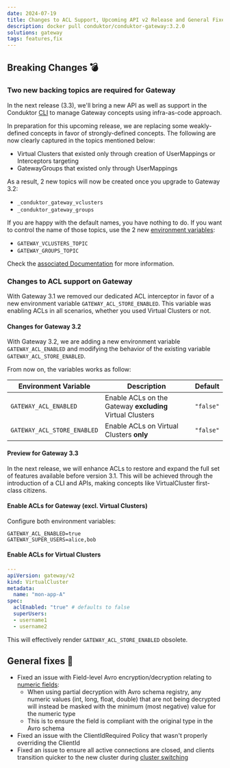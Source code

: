 ```yaml
---
date: 2024-07-19
title: Changes to ACL Support, Upcoming API v2 Release and General Fixes
description: docker pull conduktor/conduktor-gateway:3.2.0
solutions: gateway
tags: features,fix
---
```


## Breaking Changes 💣
### Two new backing topics are required for Gateway
In the next release (3.3), we'll bring a new API as well as support in the Conduktor [CLI](https://docs.conduktor.io/platform/reference/cli-reference/) to manage Gateway concepts using infra-as-code approach.  

In preparation for this upcoming release, we are replacing some weakly-defined concepts in favor of strongly-defined concepts. The following are now clearly captured in the topics mentioned below:
- Virtual Clusters that existed only through creation of UserMappings or Interceptors targeting
- GatewayGroups that existed only through UserMappings

As a result, 2 new topics will now be created once you upgrade to Gateway 3.2:
 -  `_conduktor_gateway_vclusters`
 -  `_conduktor_gateway_groups`

If you are happy with the default names, you have nothing to do. If you want to control the name of those topics, use the 2 new [environment variables](https://docs.conduktor.io/gateway/configuration/env-variables/#topics-names):
 - `GATEWAY_VCLUSTERS_TOPIC` 
 - `GATEWAY_GROUPS_TOPIC`

Check the [associated Documentation](https://docs.conduktor.io/gateway/configuration/env-variables/#topics-names) for more information.

### Changes to ACL support on Gateway
With Gateway 3.1 we removed our dedicated ACL interceptor in favor of a new environment variable `GATEWAY_ACL_STORE_ENABLED`. This variable was enabling ACLs in all scenarios, whether you used Virtual Clusters or not.

#### Changes for Gateway 3.2
With Gateway 3.2, we are adding a new environment variable `GATEWAY_ACL_ENABLED` and modifying the behavior of the existing variable `GATEWAY_ACL_STORE_ENABLED`.  

From now on, the variables works as follow:

| Environment Variable        | Description                                               | Default   |
|-----------------------------|-----------------------------------------------------------|-----------|
| `GATEWAY_ACL_ENABLED`       | Enable ACLs on the Gateway **excluding** Virtual Clusters | `"false"` |
| `GATEWAY_ACL_STORE_ENABLED` | Enable ACLs on Virtual Clusters **only**                  | `"false"` |


#### Preview for Gateway 3.3
In the next release, we will enhance ACLs to restore and expand the full set of features available before version 3.1. This will be achieved through the introduction of a CLI and APIs, making concepts like VirtualCluster first-class citizens.

#### Enable ACLs for Gateway (excl. Virtual Clusters)
Configure both environment variables:
````shell
GATEWAY_ACL_ENABLED=true
GATEWAY_SUPER_USERS=alice,bob
````

#### Enable ACLs for Virtual Clusters
````yaml
---
apiVersion: gateway/v2
kind: VirtualCluster
metadata:
  name: "mon-app-A"
spec:
  aclEnabled: "true" # defaults to false
  superUsers:
  - username1
  - username2
````
This will effectively render `GATEWAY_ACL_STORE_ENABLED` obsolete.


## General fixes 🔨

- Fixed an issue with Field-level Avro encryption/decryption relating to [numeric fields](https://docs.conduktor.io/gateway/interceptors/data-security/field-level-encryption/#fields):
  - When using partial decryption with Avro schema registry, any numeric values (int, long, float, double) that are not being decrypted will instead be masked with the minimum (most negative) value for the numeric type
  - This is to ensure the field is compliant with the original type in the Avro schema
- Fixed an issue with the ClientIdRequired Policy that wasn't properly overriding the ClientId
- Fixed an issue to ensure all active connections are closed, and clients transition quicker to the new cluster during [cluster switching](https://docs.conduktor.io/gateway/demos/ops/cluster-switching/)
